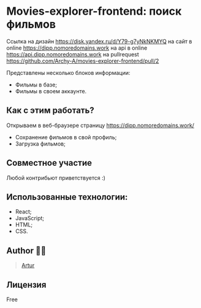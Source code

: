 # Movies-explorer-frontend: поиск фильмов

Ссылка на дизайн https://disk.yandex.ru/d/Y79-g7yNkNKMYQ
       на сайт в online https://dipp.nomoredomains.work
       на api в online https://api.dipp.nomoredomains.work
       на pullrequest https://github.com/Archy-A/movies-explorer-frontend/pull/2


Представлены несколько блоков информации:

- Фильмы в базе;
- Фильмы в своем аккаунте.

## Как с этим работать?

Открываем в веб-браузере страницу https://dipp.nomoredomains.work/

- Сохранение фильмов в свой профиль;
- Загрузка фильмов;


## Совместное участие
Любой контрибьют приветствуется :)

## Использованные технологии:
- React;
- JavaScript;
- HTML;
- CSS.

## Author :man_technologist:

> [Artur](https://github.com/Archy-A)
## Лицензия
Free
